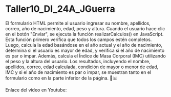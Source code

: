 # Taller10_DI_24A_JGuerra

El formulario HTML permite al usuario ingresar su nombre, apellidos, correo, año de nacimiento, edad, peso y altura. 
Cuando el usuario hace clic en el botón "Enviar", se ejecuta la función realizarCalculos() en JavaScript. Esta función 
primero verifica que todos los campos estén completos. Luego, calcula la edad basándose en el año actual y el año de
nacimiento, determina si el usuario es mayor de edad, y verifica si el año de nacimiento es par o impar. Además, calcula 
el Índice de Masa Corporal (IMC) utilizando el peso y la altura del usuario. Los resultados, incluyendo el nombre, apellidos, 
correo, edad calculada, condición de mayor o menor de edad, IMC y si el año de nacimiento es par o impar, se muestran tanto 
en el formulario como en la parte inferior de la página. 🎉📊

Enlace del video en Youtube: 
